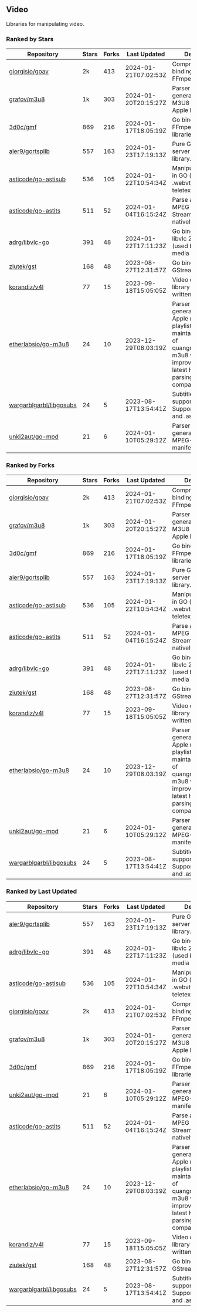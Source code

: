 ## Video

Libraries for manipulating video.

### Ranked by Stars

| Repository | Stars | Forks | Last Updated | Description | 
|------------|-------|-------|--------------|-------------|
| [giorgisio/goav](https://github.com/giorgisio/goav) | 2k | 413 | 2024-01-21T07:02:53Z |  Comprehensive Go bindings for FFmpeg. |
| [grafov/m3u8](https://github.com/grafov/m3u8) | 1k | 303 | 2024-01-20T20:15:27Z |  Parser and generator library of M3U8 playlists for Apple HLS. |
| [3d0c/gmf](https://github.com/3d0c/gmf) | 869 | 216 | 2024-01-17T18:05:19Z |  Go bindings for FFmpeg av\* libraries. |
| [aler9/gortsplib](https://github.com/aler9/gortsplib) | 557 | 163 | 2024-01-23T17:19:13Z |  Pure Go RTSP server and client library. |
| [asticode/go-astisub](https://github.com/asticode/go-astisub) | 536 | 105 | 2024-01-22T10:54:34Z |  Manipulate subtitles in GO (.srt, .stl, .ttml, .webvtt, .ssa/.ass, teletext, .smi, etc.). |
| [asticode/go-astits](https://github.com/asticode/go-astits) | 511 | 52 | 2024-01-04T16:15:24Z |  Parse and demux MPEG Transport Streams (.ts) natively in GO. |
| [adrg/libvlc-go](https://github.com/adrg/libvlc-go) | 391 | 48 | 2024-01-22T17:11:23Z |  Go bindings for libvlc 2.X/3.X/4.X (used by the VLC media player). |
| [ziutek/gst](https://github.com/ziutek/gst) | 168 | 48 | 2023-08-27T12:31:57Z |  Go bindings for GStreamer. |
| [korandiz/v4l](https://github.com/korandiz/v4l) | 77 | 15 | 2023-09-18T15:05:05Z |  Video capture library for Linux, written in Go. |
| [etherlabsio/go-m3u8](https://github.com/etherlabsio/go-m3u8) | 24 | 10 | 2023-12-29T08:03:19Z |  Parser and generator library for Apple m3u8 playlists. Actively maintained version of quangngotan95/go-m3u8 with improvements and latest HLS playlist parsing compatibility. |
| [wargarblgarbl/libgosubs](https://github.com/wargarblgarbl/libgosubs) | 24 | 5 | 2023-08-17T13:54:41Z |  Subtitle format support for go. Supports .srt, .ttml, and .ass. |
| [unki2aut/go-mpd](https://github.com/unki2aut/go-mpd) | 21 | 6 | 2024-01-10T05:29:12Z |  Parser and generator library for MPEG-DASH manifest files. |

### Ranked by Forks

| Repository | Stars | Forks | Last Updated | Description | 
|------------|-------|-------|--------------|-------------|
| [giorgisio/goav](https://github.com/giorgisio/goav) | 2k | 413 | 2024-01-21T07:02:53Z |  Comprehensive Go bindings for FFmpeg. |
| [grafov/m3u8](https://github.com/grafov/m3u8) | 1k | 303 | 2024-01-20T20:15:27Z |  Parser and generator library of M3U8 playlists for Apple HLS. |
| [3d0c/gmf](https://github.com/3d0c/gmf) | 869 | 216 | 2024-01-17T18:05:19Z |  Go bindings for FFmpeg av\* libraries. |
| [aler9/gortsplib](https://github.com/aler9/gortsplib) | 557 | 163 | 2024-01-23T17:19:13Z |  Pure Go RTSP server and client library. |
| [asticode/go-astisub](https://github.com/asticode/go-astisub) | 536 | 105 | 2024-01-22T10:54:34Z |  Manipulate subtitles in GO (.srt, .stl, .ttml, .webvtt, .ssa/.ass, teletext, .smi, etc.). |
| [asticode/go-astits](https://github.com/asticode/go-astits) | 511 | 52 | 2024-01-04T16:15:24Z |  Parse and demux MPEG Transport Streams (.ts) natively in GO. |
| [adrg/libvlc-go](https://github.com/adrg/libvlc-go) | 391 | 48 | 2024-01-22T17:11:23Z |  Go bindings for libvlc 2.X/3.X/4.X (used by the VLC media player). |
| [ziutek/gst](https://github.com/ziutek/gst) | 168 | 48 | 2023-08-27T12:31:57Z |  Go bindings for GStreamer. |
| [korandiz/v4l](https://github.com/korandiz/v4l) | 77 | 15 | 2023-09-18T15:05:05Z |  Video capture library for Linux, written in Go. |
| [etherlabsio/go-m3u8](https://github.com/etherlabsio/go-m3u8) | 24 | 10 | 2023-12-29T08:03:19Z |  Parser and generator library for Apple m3u8 playlists. Actively maintained version of quangngotan95/go-m3u8 with improvements and latest HLS playlist parsing compatibility. |
| [unki2aut/go-mpd](https://github.com/unki2aut/go-mpd) | 21 | 6 | 2024-01-10T05:29:12Z |  Parser and generator library for MPEG-DASH manifest files. |
| [wargarblgarbl/libgosubs](https://github.com/wargarblgarbl/libgosubs) | 24 | 5 | 2023-08-17T13:54:41Z |  Subtitle format support for go. Supports .srt, .ttml, and .ass. |

### Ranked by Last Updated

| Repository | Stars | Forks | Last Updated | Description | 
|------------|-------|-------|--------------|-------------|
| [aler9/gortsplib](https://github.com/aler9/gortsplib) | 557 | 163 | 2024-01-23T17:19:13Z |  Pure Go RTSP server and client library. |
| [adrg/libvlc-go](https://github.com/adrg/libvlc-go) | 391 | 48 | 2024-01-22T17:11:23Z |  Go bindings for libvlc 2.X/3.X/4.X (used by the VLC media player). |
| [asticode/go-astisub](https://github.com/asticode/go-astisub) | 536 | 105 | 2024-01-22T10:54:34Z |  Manipulate subtitles in GO (.srt, .stl, .ttml, .webvtt, .ssa/.ass, teletext, .smi, etc.). |
| [giorgisio/goav](https://github.com/giorgisio/goav) | 2k | 413 | 2024-01-21T07:02:53Z |  Comprehensive Go bindings for FFmpeg. |
| [grafov/m3u8](https://github.com/grafov/m3u8) | 1k | 303 | 2024-01-20T20:15:27Z |  Parser and generator library of M3U8 playlists for Apple HLS. |
| [3d0c/gmf](https://github.com/3d0c/gmf) | 869 | 216 | 2024-01-17T18:05:19Z |  Go bindings for FFmpeg av\* libraries. |
| [unki2aut/go-mpd](https://github.com/unki2aut/go-mpd) | 21 | 6 | 2024-01-10T05:29:12Z |  Parser and generator library for MPEG-DASH manifest files. |
| [asticode/go-astits](https://github.com/asticode/go-astits) | 511 | 52 | 2024-01-04T16:15:24Z |  Parse and demux MPEG Transport Streams (.ts) natively in GO. |
| [etherlabsio/go-m3u8](https://github.com/etherlabsio/go-m3u8) | 24 | 10 | 2023-12-29T08:03:19Z |  Parser and generator library for Apple m3u8 playlists. Actively maintained version of quangngotan95/go-m3u8 with improvements and latest HLS playlist parsing compatibility. |
| [korandiz/v4l](https://github.com/korandiz/v4l) | 77 | 15 | 2023-09-18T15:05:05Z |  Video capture library for Linux, written in Go. |
| [ziutek/gst](https://github.com/ziutek/gst) | 168 | 48 | 2023-08-27T12:31:57Z |  Go bindings for GStreamer. |
| [wargarblgarbl/libgosubs](https://github.com/wargarblgarbl/libgosubs) | 24 | 5 | 2023-08-17T13:54:41Z |  Subtitle format support for go. Supports .srt, .ttml, and .ass. |

